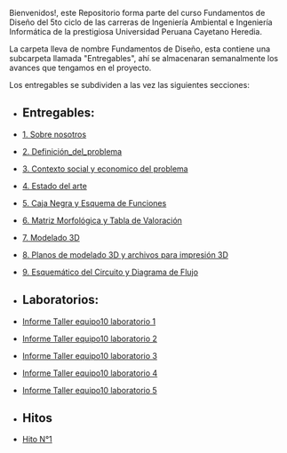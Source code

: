 Bienvenidos!, este Repositorio forma parte del curso Fundamentos de Diseño del 5to ciclo de las carreras de Ingeniería Ambiental e Ingeniería Informática de la prestigiosa Universidad Peruana Cayetano Heredia.

La carpeta lleva de nombre Fundamentos de Diseño, esta contiene una subcarpeta llamada "Entregables", ahí se almacenaran semanalmente los avances que tengamos en el proyecto.

Los entregables se subdividen a las vez las siguientes secciones:
- ## Entregables:
- [1. Sobre nosotros](https://github.com/JefHuiza/Fundamentos-de-Dise-o/blob/116a9fa115f0d13ad5f4e51eb671597e49db63f2/Fundamentos_de_Dise%C3%B1o/Entregables/1_Sobre_nosotros.md)
- [2. Definición_del_problema](https://github.com/JefHuiza/Fundamentos-de-Dise-o/blob/799e61d3f72133979809e86f2a496d57201015f4/Fundamentos_de_Dise%C3%B1o/Entregables/3_Definici%C3%B3n-del-Problema.md)
- [3. Contexto social y economico del problema](https://github.com/JefHuiza/Fundamentos-de-Dise-o/blob/0f47791abfdf0e254435b654e13beadf5524e470/Fundamentos_de_Dise%C3%B1o/Entregables/2_Contexto-Social-y-Econ%C3%B3mico.md)
- [4. Estado del arte](https://github.com/JefHuiza/Fundamentos-de-Dise-o/blob/8f1077a10d3ae14d8b923663a9135eb9174fe525/Fundamentos_de_Dise%C3%B1o/Entregables/4_Estado_de_Arte.md)
- [5. Caja Negra y Esquema de Funciones](https://github.com/JefHuiza/Fundamentos-de-Dise-o/blob/ec3444575b3c4548fb7dc967faefae2c8bda794c/Fundamentos_de_Dise%C3%B1o/Entregables/5_Caja_negra_y_esquema_de_funciones.md)
- [6. Matriz Morfológica y Tabla de Valoración](https://github.com/JefHuiza/Fundamentos-de-Dise-o/blob/ebdee4eea4f81ba49c34fd7d384bebb6c48fc3c2/Fundamentos_de_Dise%C3%B1o/Entregables/6_Matriz_morfol%C3%B3gica_y_tabla_de_valoraci%C3%B3n.md)
- [7. Modelado 3D](https://github.com/JefHuiza/Fundamentos-de-Dise-o/blob/a314223a0bf921b49dcc9b178479f3a6e7891492/Fundamentos_de_Dise%C3%B1o/Entregables/7_Modelo_3D.md)
- [8. Planos de modelado 3D y archivos para impresión 3D](https://github.com/JefHuiza/Fundamentos-de-Dise-o/blob/552885c2a8842990647830e1405d4367a667fc0e/Fundamentos_de_Dise%C3%B1o/Entregables/8_Planos_3D_%20y_%20arch_impresi%C3%B3n.md)
- [9. Esquemático del Circuito y Diagrama de Flujo](https://github.com/JefHuiza/Fundamentos-de-Dise-o/blob/7d4dda344ebb723ee8614b1f404b164009d7a4b6/Fundamentos_de_Dise%C3%B1o/Entregables/9_Presentaci%C3%B3n_avance_y_esquem%C3%A1tico_electr%C3%B3nico.md)

-  ## Laboratorios:
- [Informe Taller equipo10 laboratorio 1](https://github.com/JefHuiza/Fundamentos-de-Dise-o/blob/main/Fundamentos_de_Dise%C3%B1o/Entregables/Informe-Taller-equipo10-Lab.md)
- [Informe Taller equipo10 laboratorio 2](https://github.com/JefHuiza/Fundamentos-de-Dise-o/blob/19f41eab522f964a509af359af68306e28faf45c/Fundamentos_de_Dise%C3%B1o/Talleres/T02%20Ejercicios_fund_Electr%C3%B3nica.md)
- [Informe Taller equipo10 laboratorio 3](https://github.com/JefHuiza/Fundamentos-de-Dise-o/blob/b37ac6ff50b7930de4606f1caca57c6093a5aba1/Fundamentos_de_Dise%C3%B1o/Talleres/T03%20Ejercicios_fund_Electr%C3%B3nica_II.md)
- [Informe Taller equipo10 laboratorio 4](https://github.com/JefHuiza/Fundamentos-de-Dise-o/blob/a9fac1734bc25b42dc7d55fab3e107e270b1e656/Fundamentos_de_Dise%C3%B1o/Talleres/T04_Modelado_3D.md)
- [Informe Taller equipo10 laboratorio 5](https://github.com/JefHuiza/Fundamentos-de-Dise-o/blob/25df156ec01da46170731fef27c112b41f34d8cf/Fundamentos_de_Dise%C3%B1o/Talleres/T05_Esquem%C3%A1tico_del_circuito_electr%C3%B3nico.md)

- ## Hitos
- [Hito N°1](https://github.com/JefHuiza/Fundamentos-de-Dise-o/tree/e50286fde923a09a4ccc34cf96746cb812fc56b0/Fundamentos_de_Dise%C3%B1o/Entregables/Hitos/Hito_1)
